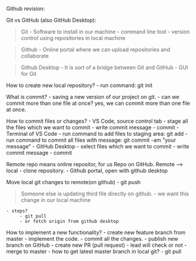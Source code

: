Github revision:

Git vs GitHub (also GitHub Desktop):

> Git
    - Software to install in our machine
    - command line tool
    - version control using repositories in local machine


> Github
    - Online portal where we can upload repositories and collaborate

> Github Desktop
    - It is sort of a bridge between Git and GitHub
    - GUI for Git

How to create new local repository?
    - run command: git init

What is commit?
    - saving a new version of our project on git.
    - can we commit more than one file at once?
        yes, we can commit more than one file at once.
    
How to commit files or changes?
    - VS Code, source control tab
        - stage all the files which we want to commit
        - write commit message
        - commit
    - Terminal of VS Code
        - run command to add files to staging area: git add
        - run command to commit all files with message: git commit -am "your message"
    - GitHub Desktop
        - select files which we want to commit
        - write commit message
        - commit

Remote repo means online repositor, for us Repo on GitHub.
Remote --> local
    - clone repository.
    - Github portal, open with github desktop


Move local git changes to remote(on github)
    - git push

> Someone else is updating third file directly on github.
    - we want this change in our local machine
  
    - steps?
         - git pull 
         - or fetch origin from github desktop



How to implement a new functionality?
    - create new feature branch from master
        - implement the code.
        - commit all the changes.
        - publish new branch on GitHub
    - create new PR (pull request)
        - lead will check or not
        - merge to master
    - how to get latest master branch in local git?
        - git pull